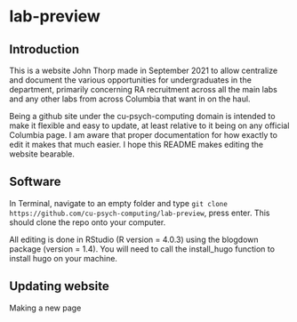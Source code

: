 # lab-preview

## Introduction

This is a website John Thorp made in September 2021 to allow centralize and document the various opportunities for undergraduates in the department, primarily concerning RA recruitment across all the main labs and any other labs from across Columbia that want in on the haul.

Being a github site under the cu-psych-computing domain is intended to make it flexible and easy to update, at least relative to it being on any official Columbia page. I am aware that proper documentation for how exactly to edit it makes that much easier. I hope this README makes editing the website bearable.

## Software

In Terminal, navigate to an empty folder and type ```git clone https://github.com/cu-psych-computing/lab-preview```, press enter. This should clone the repo onto your computer.

All editing is done in RStudio (R version = 4.0.3) using the blogdown package (version = 1.4). You will need to call the install_hugo function to install hugo on your machine.

## Updating website

Making a new page
